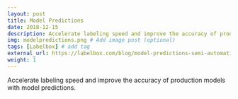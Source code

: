```yaml
---
layout: post
title: Model Predictions
date: 2018-12-15
description: Accelerate labeling speed and improve the accuracy of production models with model predictions. # Add post description (optional)
img: modelpredictions.png # Add image post (optional)
tags: [Labelbox] # add tag
external_url: https://labelbox.com/blog/model-predictions-semi-automatic-labeling-and-quality-assurance-in-production/
weight: 1
---
```


Accelerate labeling speed and improve the accuracy of production models with model predictions.
